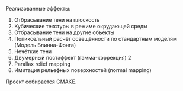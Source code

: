 Реализованные эффекты:
1) Отбрасывание тени на плоскость 
2) Кубические текстуры в режиме окрудающей среды 
3) Отбрасывание тени на другие объекты 
4) Попиксельный расчёт освещённости по стандартным моделям (Модель Блинна-Фонга)  
5) Нечёткие тени 
6) Двумерный постэффект (гамма-коррекция) 2
7) Parallax relief mapping 
8) Имитация рельефных поверхностей (normal mapping) 

Проект собирается CMAKE.
